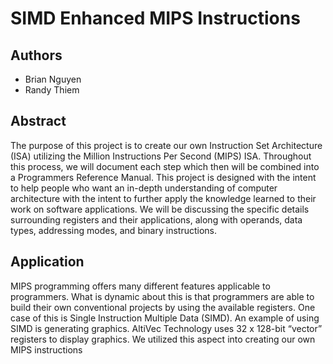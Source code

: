 # SIMD Enhanced MIPS Instructions

## Authors
- Brian Nguyen
- Randy Thiem

## Abstract
The purpose of this project is to create our own Instruction Set Architecture (ISA) utilizing the Million Instructions Per Second (MIPS) ISA. Throughout this process, we will document each step which then will be combined into a Programmers Reference Manual. This project is designed with the intent to help people who want an in-depth understanding of computer architecture with the intent to further apply the knowledge learned to their work on software applications. We will be discussing the specific details surrounding registers and their applications, along with operands, data types, addressing modes, and binary instructions.

## Application
MIPS programming offers many different features applicable to programmers. What is dynamic about this is that programmers are able to build their own conventional projects by using the available registers. One case of this is Single Instruction Multiple Data (SIMD). An example of using SIMD is generating graphics. AltiVec Technology uses 32 x 128-bit “vector” registers to display graphics. We utilized this aspect into creating our own MIPS instructions
